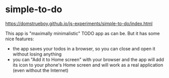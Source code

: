 # simple-to-do

https://domstrueboy.github.io/js-experiments/simple-to-do/index.html

This app is "maximally minimalistic" TODO app as can be. But it has some nice features:
* the app saves your todos in a browser, so you can close and open it without losing anything
* you can "Add it to Home screen" with your browser and the app will add its icon to your phone's Home screen and will work as a real application (even without the Internet)
